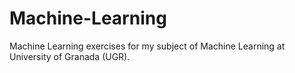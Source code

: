 # Machine-Learning

Machine Learning exercises for my subject of Machine Learning at University of Granada (UGR).
